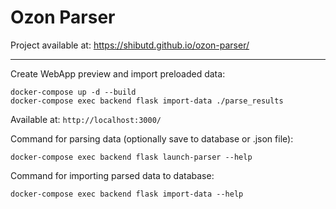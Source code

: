 # Ozon Parser

Project available at: https://shibutd.github.io/ozon-parser/
***
Create WebApp preview and import preloaded data:
```
docker-compose up -d --build
docker-compose exec backend flask import-data ./parse_results
```
Available at: ```http://localhost:3000/```


Command for parsing data (optionally save to database or .json file):
```
docker-compose exec backend flask launch-parser --help
```
Command for importing parsed data to database:
```
docker-compose exec backend flask import-data --help
```

